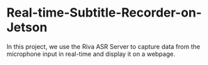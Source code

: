 # Real-time-Subtitle-Recorder-on-Jetson
In this project, we use the Riva ASR Server to capture data from the microphone input in real-time and display it on a webpage.
